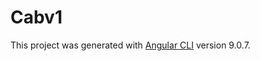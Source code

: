 # Cabv1

This project was generated with [Angular CLI](https://github.com/angular/angular-cli) version 9.0.7.
